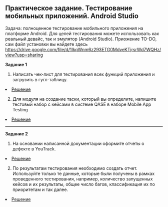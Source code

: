 ###
 Практическое задание. Тестирование мобильных приложений. Android Studio
---

Задача: полноценное тестирование мобильного приложения на платформе Android. Для целей тестирования можете использовать как реальный девайс, так и эмулятор (Android Studio). Приожение TO-DO, сам файл установки вы найдете здесь https://drive.google.com/file/d/1IkqWnm6z293ETG0MdveKTjrsrWd7WQHz/view?usp=sharing 

<p><strong> Задание 1 </strong></p>

1. Написать чек-лист для тестирования всех функций приложения и загрузить в гугл-таблицу. 
<li>  <a href="https://docs.google.com/spreadsheets/d/1ah6rQ_NxeTUkWW0cr4LRI8ZjlTqVEa9A/edit?usp=drive_link"> Решение </a>  </li>

2. Для модуля на создание таски, который вы определите, напишите тестовый набор с кейсами в системе QASE  в наборе Mobile App Testing
<li>  <a href="https://drive.google.com/file/d/1s3GsURHqPyA6i47bmFQac7cfdFnJoNsi/view?usp=drive_link"> Решение </a>  </li>

---

<p><strong> Задание 2 </strong></p>

1. На основании написанной документации оформите отчеты о дефекте в YouTrack.
<li>  <a href="https://artsiomrusau.youtrack.cloud/issue/FTJ2023-729/Mobile-App-Testing-Anzhelika-Akmatova"> Решение </a>  </li>

2. По результатам тестирования необходимо создать отчет. Используйте только те данные, которые были получены в рамках проведенного тестирования, например, количество запущенных кейсов и их результаты, общее число багов, классификация их по приоритетам и так далее.
<li>  <a href="https://docs.google.com/document/d/1ezuzfcuKC6RjzVdjdHUKyc0HG8MEoz3q/edit?usp=drive_link&ouid=114290927927113588530&rtpof=true&sd=true"> Решение </a>  </li>
